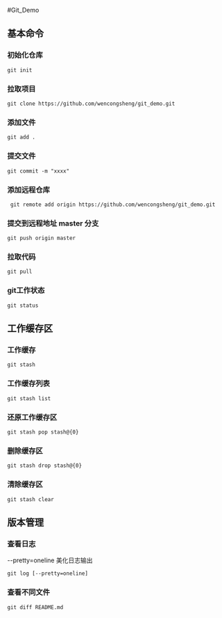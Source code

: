 #Git_Demo

## 基本命令

### 初始化仓库

```shell
git init 
```

### 拉取项目
```shell
git clone https://github.com/wencongsheng/git_demo.git
```

### 添加文件
```shell
git add .
```

### 提交文件
```shell
git commit -m "xxxx"
```
### 添加远程仓库
```shell
 git remote add origin https://github.com/wencongsheng/git_demo.git
```
### 提交到远程地址 master 分支
```shell
git push origin master
```
### 拉取代码
```shell
git pull
```

### git工作状态
```
git status
```

## 工作缓存区

### 工作缓存
```
git stash 
```

### 工作缓存列表
```
git stash list
```

### 还原工作缓存区
```
git stash pop stash@{0}
```

### 删除缓存区
```
git stash drop stash@{0}
```

### 清除缓存区
```shell
git stash clear
```

## 版本管理

### 查看日志
--pretty=oneline 美化日志输出

```
git log [--pretty=oneline] 
```

### 查看不同文件
```shell
git diff README.md
```
